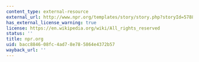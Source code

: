 ```yaml
---
content_type: external-resource
external_url: http://www.npr.org/templates/story/story.php?storyId=5788810
has_external_license_warning: true
license: https://en.wikipedia.org/wiki/All_rights_reserved
status: ''
title: npr.org
uid: bacc8846-08fc-4ad7-8e78-5864e4372b57
wayback_url: ''
---
```

